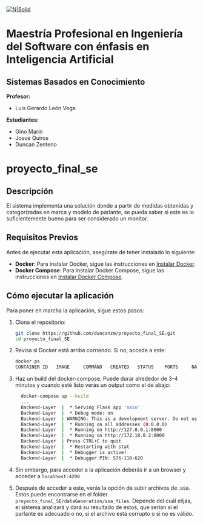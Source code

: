 [![N|Solid](https://images.credly.com/size/400x400/images/0e3e46ee-69d9-46e6-98b7-282f193e2c94/blob.png)](https://nodesource.com/products/nsolid)
# Maestría Profesional en Ingeniería del Software con énfasis en Inteligencia Artificial
## Sistemas Basados en Conocimiento

**Profesor:**
- Luis Gerardo León Vega

**Estudiantes:**
- Gino Marín
- Josue Quiros
- Duncan Zenteno

# proyecto_final_se

## Descripción
El sistema implementa una solución donde a partir de medidas obtenidas y categorizadas en marca y modelo de parlante, se pueda saber si este es lo suficientemente bueno para ser considerado un monitor.

## Requisitos Previos
Antes de ejecutar esta aplicación, asegúrate de tener instalado lo siguiente:
- **Docker**: Para instalar Docker, sigue las instrucciones en [Instalar Docker](https://docs.docker.com/get-docker/).
- **Docker Compose**: Para instalar Docker Compose, sigue las instrucciones en [Instalar Docker Compose](https://docs.docker.com/compose/install/).

## Cómo ejecutar la aplicación
Para poner en marcha la aplicación, sigue estos pasos:
1. Clona el repositorio:
   ```bash
   git clone https://github.com/duncanzm/proyecto_final_SE.git
   cd proyecto_final_SE

2. Revisa si Docker está arriba corriendo. Si no, accede a este:
   ```bash
   docker ps
   CONTAINER ID   IMAGE     COMMAND   CREATED   STATUS    PORTS     NAMES

3. Haz un build del docker-compose. Puede durar alrededor de 3-4 minutos y cuando esté listo verás un output como el de abajo:
   ```bash
     docker-compose up --build
     ...
     Backend-Layer  |  * Serving Flask app 'main'
     Backend-Layer  |  * Debug mode: on
     Backend-Layer  | WARNING: This is a development server. Do not use it in a production deployment. Use a production WSGI server instead.
     Backend-Layer  |  * Running on all addresses (0.0.0.0)
     Backend-Layer  |  * Running on http://127.0.0.1:8000
     Backend-Layer  |  * Running on http://172.18.0.2:8000
     Backend-Layer  | Press CTRL+C to quit
     Backend-Layer  |  * Restarting with stat
     Backend-Layer  |  * Debugger is active!
     Backend-Layer  |  * Debugger PIN: 576-110-620

5. Sin embargo, para acceder a la aplicación deberás ir a un browser y acceder a ```localhost:4200```

6. Después de acceder a este, verás la opción de subir archivos de .ssa. Estos puede encontrarse en el folder ```proyecto_final_SE/dataGeneration/ssa_files```. Depende del cuál elijas, el sistema analizará y dará su resultado de estos, que serían si el parlante es adecuado o no, si el archivo está corrupto o si no es válido.
